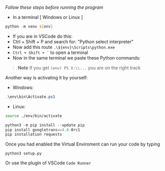 _Follow these steps before running the program_

- In a terminal [ Windows or Linux ]
``` powershell
python -m venv ${env}
```
- If you are in VSCode do this:
- Ctrl + Shift + P and search for: "Python select interpreter"
- Now add this route ` .\${env}\Scripts\python.exe `
- ``` Ctrl + Shift + ` ``` to open a terminal
- Now in the same terminal we paste these Python commands:

> __Note__
If you get ` (env) PS X:\\... ` you are on the right track

Another way is activating it by yourself:

- Windows:
``` powershell
.\env\bin\Activate.ps1
```
- Linux:
``` bash
source ./env/bin/activate
```

``` powershell
python3 -m pip install --update pip
pip install googletrans==4.0.0rc1
pip installation requests
```

Once you had enabled the Virtual Enviroment can run your code by typing
```
python3 setup.py
```
Or use the plugin of VSCode ` Code Runner `
